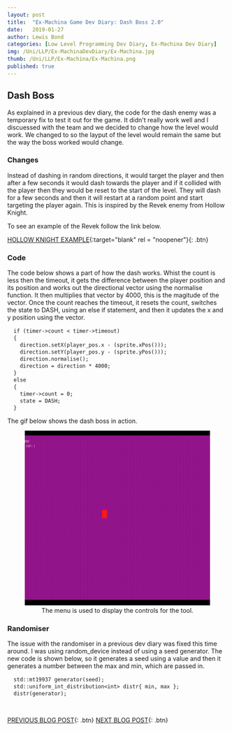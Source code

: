 ```yaml
---
layout: post
title:  "Ex-Machina Game Dev Diary: Dash Boss 2.0"
date:   2019-01-27
author: Lewis Bond
categories: [Low Level Programming Dev Diary, Ex-Machina Dev Diary]
img: /Uni/LLP/Ex-MachinaDevDiary/Ex-Machina.jpg
thumb: /Uni/LLP/Ex-Machina/Ex-Machina.png
published: true
---
```

<!--more-->

## Dash Boss

As explained in a previous dev diary, the code for the dash enemy was a temporary fix to test it out for the game. It didn't really work well and I discuessed with the team and we decided to change how the level would work. We changed to so the layput of the level would remain the same but the way the boss worked would change. 

### Changes

Instead of dashing in random directions, it would target the player and then after a few seconds it would dash towards the player and if it collided with the player then they would be reset to the start of the level. They will dash for a few seconds and then it will restart at a random point and start targeting the player again. This is inspired by the Revek enemy from Hollow Knight. 

To see an example of the Revek follow the link below.

[HOLLOW KNIGHT EXAMPLE](https://youtu.be/dlFiPgPu2M8?t=124){:target="blank" rel = "noopener"}{: .btn}

### Code

The code below shows a part of how the dash works. Whist the count is less then the timeout, it gets the difference between the player position and its position and works out the directional vector using the normalise function. It then multiplies that vector by 4000, this is the magitude of the vector. Once the count reaches the timeout, it resets the count, switches the state to DASH, using an else if statement, and then it updates the x and y position using the vector.

~~~
  if (timer->count < timer->timeout)
  {
    direction.setX(player_pos.x - (sprite.xPos()));
    direction.setY(player_pos.y - (sprite.yPos()));
    direction.normalise();
    direction = direction * 4000;
  }
  else
  {
    timer->count = 0;
    state = DASH;
  }
~~~

The gif below shows the dash boss in action.

<center>
	<figure>
	    <a href="/assets/img/blog/Uni/LLP/Ex-MachinaDevDiary/DashBoss.gif"><img src="/assets/img/blog/Uni/LLP/Ex-MachinaDevDiary/DashBoss.gif" height="400"></a>
	    <figcaption>The menu is used to display the controls for the tool.</figcaption>
	</figure>
</center>

### Randomiser

The issue with the randomiser in a previous dev diary was fixed this time around. I was using random_device instead of using a seed generator. The new code is shown below, so it generates a seed using a value and then it generates a number between the max and min, which are passed in.

~~~
  std::mt19937 generator(seed);
  std::uniform_int_distribution<int> distr{ min, max };
  distr(generator);
~~~

<br/>

[PREVIOUS BLOG POST](https://lbondi7.github.io/developer%20diary/low%20level%20programming%20dev%20diary/ex-machina%20dev%20diary/llp-dd-ExMachina-6){: .btn} [NEXT BLOG POST](https://lbondi7.github.io/developer%20diary/low%20level%20programming%20dev%20diary/ex-machina%20dev%20diary/llp-dd-ExMachina-8){: .btn}
